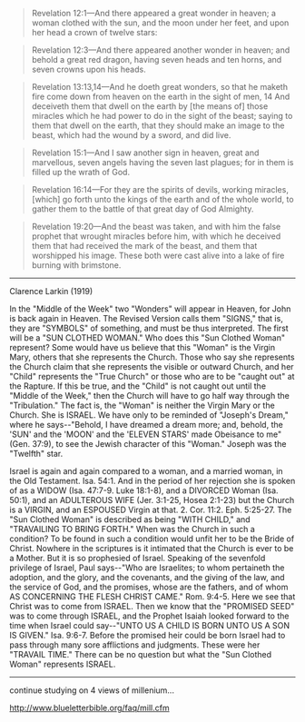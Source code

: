 >  Revelation 12:1&mdash;And there appeared a great wonder in heaven; a woman clothed with the sun, and the moon under her feet, and upon her head a crown of twelve stars:

>  Revelation 12:3&mdash;And there appeared another wonder in heaven; and behold a great red dragon, having seven heads and ten horns, and seven crowns upon his heads.

>  Revelation 13:13,14&mdash;And he doeth great wonders, so that he maketh fire come down from heaven on the earth in the sight of men, 14 And deceiveth them that dwell on the earth by [the means of] those miracles which he had power to do in the sight of the beast; saying to them that dwell on the earth, that they should make an image to the beast, which had the wound by a sword, and did live.

>  Revelation 15:1&mdash;And I saw another sign in heaven, great and marvellous, seven angels having the seven last plagues; for in them is filled up the wrath of God.

>  Revelation 16:14&mdash;For they are the spirits of devils, working miracles, [which] go forth unto the kings of the earth and of the whole world, to gather them to the battle of that great day of God Almighty.

>  Revelation 19:20&mdash;And the beast was taken, and with him the false prophet that wrought miracles before him, with which he deceived them that had received the mark of the beast, and them that worshipped his image. These both were cast alive into a lake of fire burning with brimstone.

______________
Clarence Larkin (1919)

In the "Middle of the Week" two "Wonders" will appear in Heaven, for John is back again in Heaven. The Revised Version calls them "SIGNS," that is, they are "SYMBOLS" of something, and must be thus interpreted. The first will be a "SUN CLOTHED WOMAN." Who does this "Sun Clothed Woman" represent? Some would have us believe that this "Woman" is the Virgin Mary, others that she represents the Church. Those who say she represents the Church claim that she represents the visible or outward Church, and her "Child" represents the "True Church" or those who are to be "caught out" at the Rapture. If this be true, and the "Child" is not caught out until the "Middle of the Week," then the Church will have to go half way through the "Tribulation." The fact is, the "Woman" is neither the Virgin Mary or the Church. She is ISRAEL. We have only to be reminded of "Joseph's Dream," where he says--"Behold, I have dreamed a dream more; and, behold, the 'SUN' and the 'MOON' and the 'ELEVEN STARS' made Obeisance to me" (Gen. 37:9), to see the Jewish character of this "Woman." Joseph was the "Twelfth" star.

Israel is again and again compared to a woman, and a married woman, in the Old Testament. Isa. 54:1. And in the period of her rejection she is spoken of as a WIDOW (Isa. 47:7-9. Luke 18:1-8), and a DIVORCED Woman (Isa. 50:1), and an ADULTEROUS WIFE (Jer. 3:1-25, Hosea 2:1-23) but the Church is a VIRGIN, and an ESPOUSED Virgin at that. 2. Cor. 11:2. Eph. 5:25-27. The "Sun Clothed Woman" is described as being "WITH CHILD," and "TRAVAILING TO BRING FORTH." When was the Church in such a condition? To be found in such a condition would unfit her to be the Bride of Christ. Nowhere in the scriptures is it intimated that the Church is ever to be a Mother. But it is so prophesied of Israel. Speaking of the sevenfold privilege of Israel, Paul says--"Who are Israelites; to whom pertaineth the adoption, and the glory, and the covenants, and the giving of the law, and the service of God, and the promises, whose are the fathers, and of whom AS CONCERNING THE FLESH CHRIST CAME." Rom. 9:4-5. Here we see that Christ was to come from ISRAEL. Then we know that the "PROMISED SEED" was to come through ISRAEL, and the Prophet Isaiah looked forward to the time when Israel could say--"UNTO US A CHILD IS BORN UNTO US A SON IS GIVEN." Isa. 9:6-7. Before the promised heir could be born Israel had to pass through many sore afflictions and judgments. These were her "TRAVAIL TIME." There can be no question but what the "Sun Clothed Woman" represents ISRAEL.
______________

continue studying on 4 views of millenium... 

http://www.blueletterbible.org/faq/mill.cfm

